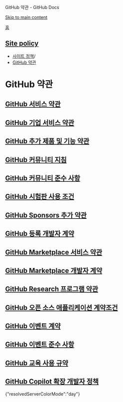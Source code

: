 GitHub 약관 - GitHub Docs

[Skip to main content](#main-content)

[홈](/ko)

[Site policy](/ko/site-policy)
----------

* [사이트 정책](/ko/site-policy)/
* [GitHub 약관](/ko/site-policy/github-terms)

GitHub 약관
==========

[GitHub 서비스 약관](/ko/site-policy/github-terms/github-terms-of-service)
----------

[GitHub 기업 서비스 약관](/ko/site-policy/github-terms/github-corporate-terms-of-service)
----------

[GitHub 추가 제품 및 기능 약관](/ko/site-policy/github-terms/github-terms-for-additional-products-and-features)
----------

[GitHub 커뮤니티 지침](/ko/site-policy/github-terms/github-community-guidelines)
----------

[GitHub 커뮤니티 준수 사항](/ko/site-policy/github-terms/github-community-code-of-conduct)
----------

[GitHub 시험판 사용 조건](/ko/site-policy/github-terms/github-pre-release-license-terms)
----------

[GitHub Sponsors 추가 약관](/ko/site-policy/github-terms/github-sponsors-additional-terms)
----------

[GitHub 등록 개발자 계약](/ko/site-policy/github-terms/github-registered-developer-agreement)
----------

[GitHub Marketplace 서비스 약관](/ko/site-policy/github-terms/github-marketplace-terms-of-service)
----------

[GitHub Marketplace 개발자 계약](/ko/site-policy/github-terms/github-marketplace-developer-agreement)
----------

[GitHub Research 프로그램 약관](/ko/site-policy/github-terms/github-research-program-terms)
----------

[GitHub 오픈 소스 애플리케이션 계약조건](/ko/site-policy/github-terms/github-open-source-applications-terms-and-conditions)
----------

[GitHub 이벤트 계약](/ko/site-policy/github-terms/github-event-terms)
----------

[GitHub 이벤트 준수 사항](/ko/site-policy/github-terms/github-event-code-of-conduct)
----------

[GitHub 교육 사용 규약](/ko/site-policy/github-terms/github-educational-use-agreement)
----------

[GitHub Copilot 확장 개발자 정책](/ko/site-policy/github-terms/github-copilot-extension-developer-policy)
----------

{"resolvedServerColorMode":"day"}
